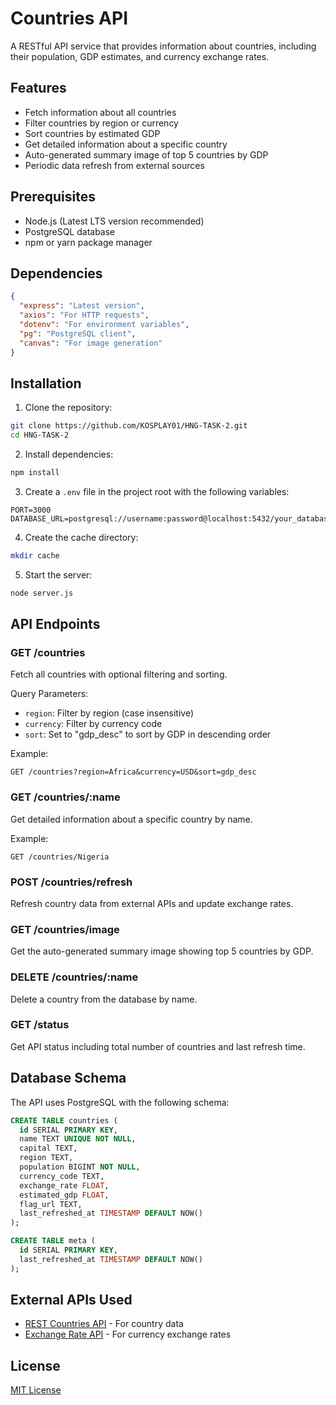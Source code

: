 # Countries API

A RESTful API service that provides information about countries, including their population, GDP estimates, and currency exchange rates.

## Features

- Fetch information about all countries
- Filter countries by region or currency
- Sort countries by estimated GDP
- Get detailed information about a specific country
- Auto-generated summary image of top 5 countries by GDP
- Periodic data refresh from external sources

## Prerequisites

- Node.js (Latest LTS version recommended)
- PostgreSQL database
- npm or yarn package manager

## Dependencies

```json
{
  "express": "Latest version",
  "axios": "For HTTP requests",
  "dotenv": "For environment variables",
  "pg": "PostgreSQL client",
  "canvas": "For image generation"
}
```

## Installation

1. Clone the repository:

```bash
git clone https://github.com/KOSPLAY01/HNG-TASK-2.git
cd HNG-TASK-2
```

2. Install dependencies:

```bash
npm install
```

3. Create a `.env` file in the project root with the following variables:

```env
PORT=3000
DATABASE_URL=postgresql://username:password@localhost:5432/your_database_name
```

4. Create the cache directory:

```bash
mkdir cache
```

5. Start the server:

```bash
node server.js
```

## API Endpoints

### GET /countries

Fetch all countries with optional filtering and sorting.

Query Parameters:

- `region`: Filter by region (case insensitive)
- `currency`: Filter by currency code
- `sort`: Set to "gdp_desc" to sort by GDP in descending order

Example:

```
GET /countries?region=Africa&currency=USD&sort=gdp_desc
```

### GET /countries/:name

Get detailed information about a specific country by name.

Example:

```
GET /countries/Nigeria
```

### POST /countries/refresh

Refresh country data from external APIs and update exchange rates.

### GET /countries/image

Get the auto-generated summary image showing top 5 countries by GDP.

### DELETE /countries/:name

Delete a country from the database by name.

### GET /status

Get API status including total number of countries and last refresh time.

## Database Schema

The API uses PostgreSQL with the following schema:

```sql
CREATE TABLE countries (
  id SERIAL PRIMARY KEY,
  name TEXT UNIQUE NOT NULL,
  capital TEXT,
  region TEXT,
  population BIGINT NOT NULL,
  currency_code TEXT,
  exchange_rate FLOAT,
  estimated_gdp FLOAT,
  flag_url TEXT,
  last_refreshed_at TIMESTAMP DEFAULT NOW()
);

CREATE TABLE meta (
  id SERIAL PRIMARY KEY,
  last_refreshed_at TIMESTAMP DEFAULT NOW()
);
```

## External APIs Used

- [REST Countries API](https://restcountries.com/) - For country data
- [Exchange Rate API](https://open.er-api.com/) - For currency exchange rates

## License

[MIT License](LICENSE)
